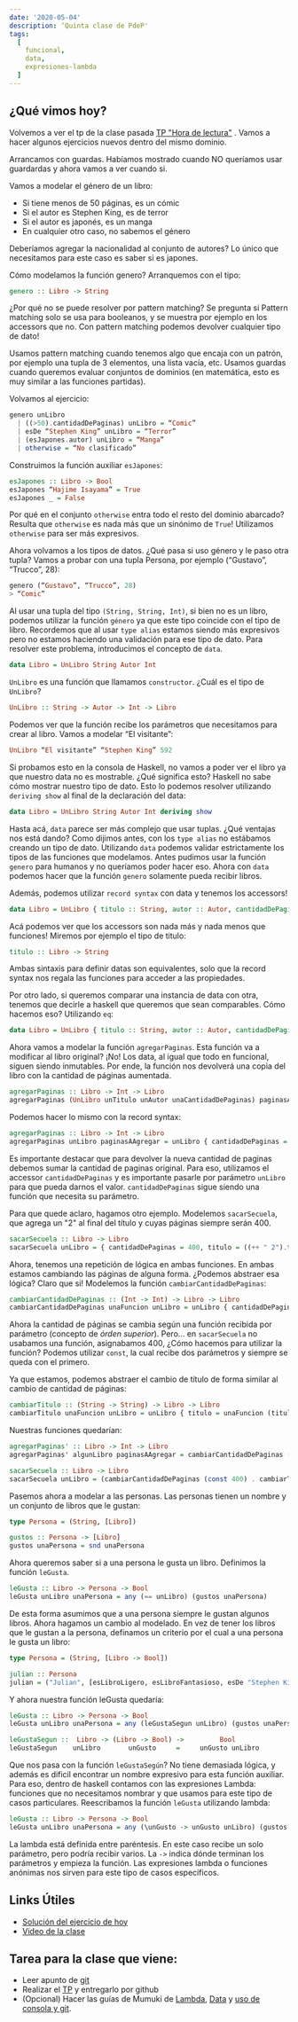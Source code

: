 ```yaml
---
date: '2020-05-04'
description: ‘Quinta clase de PdeP'
tags:
  [
    funcional,
    data,
    expresiones-lambda
  ]
---
```


## ¿Qué vimos hoy?

Volvemos a ver el tp de la clase pasada [TP "Hora de lectura"](https://docs.google.com/document/d/11uYGXvG-TnNhveawDjKD1iSWKW9Qy8PVqlvtHhV58F8/edit) . Vamos a hacer algunos ejercicios nuevos dentro del mismo dominio.

Arrancamos con guardas. Habíamos mostrado cuando NO queríamos usar guardardas y ahora vamos a ver cuando si.

Vamos a modelar el género de un libro:

- Si tiene menos de 50 páginas, es un cómic
- Si el autor es Stephen King, es de terror
- Si el autor es japonés, es un manga
- En cualquier otro caso, no sabemos el género

Deberíamos agregar la nacionalidad al conjunto de autores? Lo único que necesitamos para este caso es saber si es japones. 

Cómo modelamos la función genero? Arranquemos con el tipo: 

```haskell
genero :: Libro -> String
```

¿Por qué no se puede resolver por pattern matching? 
Se pregunta si Pattern matching solo se usa para booleanos, y se muestra por ejemplo en los accessors que no. Con pattern matching podemos devolver cualquier tipo de dato!

Usamos pattern matching cuando tenemos algo que encaja con un patrón, por ejemplo una tupla de 3 elementos, una lista vacía, etc.
Usamos guardas cuando queremos evaluar conjuntos de dominios (en matemática, esto es muy similar a las funciones partidas).

Volvamos al ejercicio:

```haskell
genero unLibro 
  | ((>50).cantidadDePaginas) unLibro = “Comic”
  | esDe “Stephen King” unLibro = “Terror”
  | (esJapones.autor) unLibro = “Manga”
  | otherwise = “No clasificado”
```

Construimos la función auxiliar `esJapones`:

```haskell
esJapones :: Libro -> Bool
esJapones “Hajime Isayama” = True
esJapones _ = False
```

Por qué en el conjunto `otherwise` entra todo el resto del dominio abarcado? Resulta que `otherwise` es nada más que un sinónimo de `True`! Utilizamos `otherwise` para ser más expresivos. 

Ahora volvamos a los tipos de datos. ¿Qué pasa si uso género y le paso otra tupla? Vamos a probar con una tupla Persona, por ejemplo (“Gustavo”, “Trucco”, 28):

```haskell
genero (“Gustavo”, “Trucco”, 28)
> “Comic”
```

Al usar una tupla del tipo `(String, String, Int)`, si bien no es un libro, podemos utilizar la función `género` ya que este tipo coincide con el tipo de libro. Recordemos que al usar `type alias` estamos siendo más expresivos pero no estamos haciendo una validación para ese tipo de dato. Para resolver este problema, introducimos el concepto de `data`.

```haskell
data Libro = UnLibro String Autor Int
```
`UnLibro` es una función que llamamos `constructor`. ¿Cuál es el tipo de `UnLibro`?

```haskell
UnLibro :: String -> Autor -> Int -> Libro
```

Podemos ver que la función recibe los parámetros que necesitamos para crear al libro. Vamos a modelar “El visitante”:

```haskell
UnLibro “El visitante” “Stephen King” 592
```
Si probamos esto en la consola de Haskell, no vamos a poder ver el libro ya que nuestro data no es mostrable. ¿Qué significa esto? Haskell no sabe cómo mostrar nuestro tipo de dato. Esto lo podemos resolver utilizando `deriving show` al final de la declaración del data:

```haskell
data Libro = UnLibro String Autor Int deriving show
```

Hasta acá, `data` parece ser más complejo que usar tuplas. ¿Qué ventajas nos está dando? Como dijimos antes, con los `type alias` no estábamos creando un tipo de dato. Utilizando `data` podemos validar estrictamente los tipos de las funciones que modelamos. Antes pudimos usar la función `genero` para humanos y no queríamos poder hacer eso. Ahora con `data` podemos hacer que la función `genero` solamente pueda recibir libros.

Además, podemos utilizar `record syntax` con data y tenemos los accessors!

```haskell
data Libro = UnLibro { titulo :: String, autor :: Autor, cantidadDePaginas :: Int } deriving show
```

Acá podemos ver que los accessors son nada más y nada menos que funciones! Miremos por ejemplo el tipo de titulo:

```haskell
titulo :: Libro -> String
```

Ambas sintaxis para definir datas son equivalentes, solo que la record syntax nos regala las funciones para acceder a las propiedades.

Por otro lado, si queremos comparar una instancia de data con otra, tenemos que decirle a haskell que queremos que sean comparables. Cómo hacemos eso? Utilizando `eq`:

```haskell
data Libro = UnLibro { titulo :: String, autor :: Autor, cantidadDePaginas :: Int } deriving (show, eq)
```

Ahora vamos a modelar la función `agregarPaginas`. Esta función va a modificar al libro original? ¡No! Los data, al igual que todo en funcional, siguen siendo inmutables. Por ende, la función nos devolverá una copia del libro con la cantidad de páginas aumentada.

```haskell
agregarPaginas :: Libro -> Int -> Libro
agregarPaginas (UnLibro unTitulo unAutor unaCantidadDePaginas) paginasAAgregar = UnLibro unTitulo unAutor (unaCantidadDePaginas + paginasAAgregar)
```

Podemos hacer lo mismo con la record syntax:

```haskell
agregarPaginas :: Libro -> Int -> Libro
agregarPaginas unLibro paginasAAgregar = unLibro { cantidadDePaginas = cantidadDePaginas unLibro +  paginasAAgregar}
```

Es importante destacar que para devolver la nueva cantidad de paginas debemos sumar la cantidad de paginas original. Para eso, utilizamos el accessor `cantidadDePaginas` y es importante pasarle por parámetro `unLibro` para que pueda darnos el valor. `cantidadDePaginas` sigue siendo una función que necesita su parámetro.

Para que quede aclaro, hagamos otro ejemplo. Modelemos `sacarSecuela`, que agrega un "2" al final del título y cuyas páginas siempre serán 400.

```haskell
sacarSecuela :: Libro -> Libro
sacarSecuela unLibro = { cantidadDePaginas = 400, titulo = ((++ " 2").titulo) unLibro }
```

Ahora, tenemos una repetición de lógica en ambas funciones. En ambas estamos cambiando las páginas de alguna forma. ¿Podemos abstraer esa lógica? Claro que si! Modelemos la función `cambiarCantidadDePaginas`:

```haskell
cambiarCantidadDePaginas :: (Int -> Int) -> Libro -> Libro
cambiarCantidadDePaginas unaFuncion unLibro = unLibro { cantidadDePaginas = unaFuncion (cantidadDePaginas unLibro) }
```

Ahora la cantidad de páginas se cambia según una función recibida por parámetro (concepto de *órden superior*). Pero... en `sacarSecuela` no usabamos una función, asignabamos 400, ¿Cómo hacemos para utilizar la función? Podemos utilizar `const`, la cual recibe dos parámetros y siempre se queda con el primero.

Ya que estamos, podemos abstraer el cambio de título de forma similar al cambio de cantidad de páginas:

```haskell
cambiarTitulo :: (String -> String) -> Libro -> Libro
cambiarTitulo unaFuncion unLibro = unLibro { titulo = unaFuncion (titulo unLibro) }
```

Nuestras funciones quedarían:

```haskell
agregarPaginas' :: Libro -> Int -> Libro
agregarPaginas' algunLibro paginasAAgregar = cambiarCantidadDePaginas (+ paginasAAgregar) algunLibro

sacarSecuela :: Libro -> Libro
sacarSecuela unLibro = (cambiarCantidadDePaginas (const 400) . cambiarTitulo (++ " 2")) unLibro
```

Pasemos ahora a modelar a las personas. Las personas tienen un nombre y un conjunto de libros que le gustan:

```haskell
type Persona = (String, [Libro])

gustos :: Persona -> [Libro]
gustos unaPersona = snd unaPersona
```

Ahora queremos saber si a una persona le gusta un libro. Definimos la función `leGusta`.

```haskell
leGusta :: Libro -> Persona -> Bool
leGusta unLibro unaPersona = any (== unLibro) (gustos unaPersona)
```

De esta forma asumimos que a una persona siempre le gustan algunos libros. Ahora hagamos un cambio al modelado. En vez de tener los libros que le gustan a la persona, definamos un criterio por el cual a una persona le gusta un libro:

```haskell
type Persona = (String, [Libro -> Bool])

julian :: Persona
julian = ("Julian", [esLibroLigero, esLibroFantasioso, esDe "Stephen King"])
```

Y ahora nuestra función leGusta quedaría:

```haskell
leGusta :: Libro -> Persona -> Bool
leGusta unLibro unaPersona = any (leGustaSegun unLibro) (gustos unaPersona)

leGustaSegun ::  Libro -> (Libro -> Bool) ->         Bool
leGustaSegun    unLibro       unGusto     =     unGusto unLibro
```

Que nos pasa con la función `leGustaSegún`? No tiene demasiada lógica, y además es dificil encontrar un nombre expresivo para esta función auxiliar. Para eso, dentro de haskell contamos con las expresiones Lambda: funciones que no necesitamos nombrar y que usamos para este tipo de casos particulares. Reescribamos la función `leGusta` utilizando lambda: 


```haskell
leGusta :: Libro -> Persona -> Bool
leGusta unLibro unaPersona = any (\unGusto -> unGusto unLibro) (gustos unaPersona)
```

La lambda está definida entre paréntesis. En este caso recibe un solo parámetro, pero podría recibir varios. La `->` indica dónde terminan los parámetros y empieza la función. Las expresiones lambda o funciones anónimas nos sirven para este tipo de casos específicos.


## Links Útiles

- [Solución del ejercicio de hoy](https://gist.github.com/julian-berbel/902aa2942c210c2dbeef3adcf9ec147b)
- [Video de la clase](completar)
 
## Tarea para la clase que viene:

- Leer apunto de [git](completar)
- Realizar el [TP](https://docs.google.com/document/d/1EAN_RC2zngF1jiy4MGCuLvYQvr1euHj1Xx4ORiDh-nE/) y entregarlo por github
- (Opcional) Hacer las guías de Mumuki de [Lambda](https://mumuki.io/pdep-utn/lessons/743-programacion-funcional-expresiones-lambda), [Data](https://mumuki.io/pdep-utn/lessons/745-programacion-funcional-modelado) y [uso de consola y git](https://mumuki.io/pdep-utn/chapters/438-control-de-versiones).
